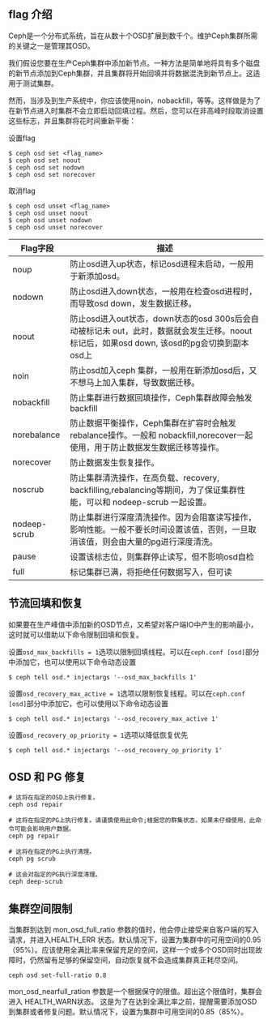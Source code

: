 flag	介绍
---

Ceph是一个分布式系统，旨在从数十个OSD扩展到数千个。维护Ceph集群所需的关键之一是管理其OSD。

我们假设您要在生产Ceph集群中添加新节点。一种方法是简单地将具有多个磁盘的新节点添加到Ceph集群，并且集群将开始回填并将数据混洗到新节点上。这适用于测试集群。

然而，当涉及到生产系统中，你应该使用noin，nobackfill，等等。这样做是为了在新节点进入时集群不会立即启动回填过程。然后，您可以在非高峰时段取消设置这些标志，并且集群将花时间重新平衡：

设置flag
```
$ ceph osd set <flag_name>
$ ceph osd set noout
$ ceph osd set nodown
$ ceph osd set norecover
```

取消flag
```
$ ceph osd unset <flag_name>
$ ceph osd unset noout
$ ceph osd unset nodown
$ ceph osd unset norecover
```


| Flag字段 | 描述 |
|----------|-----|
| noup | 防止osd进入up状态，标记osd进程未启动，一般用于新添加osd。 |
| nodown | 防止osd进入down状态，一般用在检查osd进程时，而导致osd down，发生数据迁移。 |
| noout | 防止osd进入out状态，down状态的osd	300s后会自动被标记未	out，此时，数据就会发生迁移。noout标记后，如果osd	down,	该osd的pg会切换到副本osd上 |
| noin | 防止osd加入ceph	集群，一般用在新添加osd后，又不想马上加入集群，导致数据迁移。 |
| nobackfill | 防止集群进行数据回填操作，Ceph集群故障会触发	backfill |
| norebalance | 防止数据平衡操作，Ceph集群在扩容时会触发rebalance操作。一般和 nobackfill,norecover一起使用，用于防止数据发生数据迁移等操作。 |
| norecover | 防止数据发生恢复操作。 |
| noscrub | 防止集群清洗操作，在高负载、recovery,	backfilling,rebalancing等期间，为了保证集群性能，可以和	nodeep-scrub	一起设置。 |
| nodeep-scrub | 防止集群进行深度清洗操作。因为会阻塞读写操作，影响性能。一般不要长时间设置该值，否则，一旦取消该值，则会由大量的pg进行深度清洗。 |
| pause | 设置该标志位，则集群停止读写，但不影响osd自检 |
| full | 标记集群已满，将拒绝任何数据写入，但可读 |


节流回填和恢复
---
如果要在生产峰值中添加新的OSD节点，又希望对客户端IO中产生的影响最小，这时就可以借助以下命令限制回填和恢复。

设置`osd_max_backfills = 1`选项以限制回填线程。可以在`ceph.conf [osd]`部分中添加它，也可以使用以下命令动态设置
```
$ ceph tell osd.* injectargs '--osd_max_backfills 1'
```

设置`osd_recovery_max_active = 1`选项以限制恢复线程。可以在`ceph.conf [osd]`部分中添加它，也可以使用以下命令动态设置
```
$ ceph tell osd.* injectargs '--osd_recovery_max_active 1'
```

设置`osd_recovery_op_priority = 1`选项以降低恢复优先
```
$ ceph tell osd.* injectargs '--osd_recovery_op_priority 1'
```


OSD	和	PG	修复
---
```
# 这将在指定的OSD上执行修复。
ceph osd repair

# 这将在指定的PG上执行修复。请谨慎使用此命令;根据您的群集状态，如果未仔细使用，此命令可能会影响用户数据。
ceph pg repair

# 这将在指定的PG上执行清理。
ceph pg scrub 

# 这会对指定的PG执行深度清理。
ceph deep-scrub 
```

集群空间限制
---
当集群到达到 mon_osd_full_ratio 参数的值时，他会停止接受来自客户端的写入请求，并进入HEALTH_ERR 状态。默认情况下，设置为集群中的可用空间的0.95（95%）。应该使用全满比率来保留充足的空间，这样一个或多个OSD同时出现故障时，仍然留有足够的保留空间，自动恢复就不会造成集群真正耗尽空间。

```
ceph osd set-full-ratio 0.8
```


mon_osd_nearfull_ration 参数是一个根据保守的限值。超出这个限值时，集群会进入 HEALTH_WARN状态。 这是为了在达到全满比率之前，提醒需要添加OSD到集群或者修复问题。默认情况下，设置为集群中可用空间的0.85（85%）。
